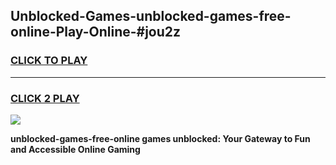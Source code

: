 
## Unblocked-Games-unblocked-games-free-online-Play-Online-#jou2z
<h3>
<a href="https://premium.freeplayer.one?title=unblocked-games-free-online&ref=27F">CLICK TO PLAY</a></h3>
<hr>

<h3>
<a href="https://premium.freeplayer.one?title=unblocked-games-free-online&ref=27F">CLICK 2 PLAY</a>
  
</h3>

<a href="https://premium.freeplayer.one?title=unblocked-games-free-online&ref=27F"><img src="https://clearcache.store/games.png"></a>


**unblocked-games-free-online games unblocked: Your Gateway to Fun and Accessible Online Gaming**
